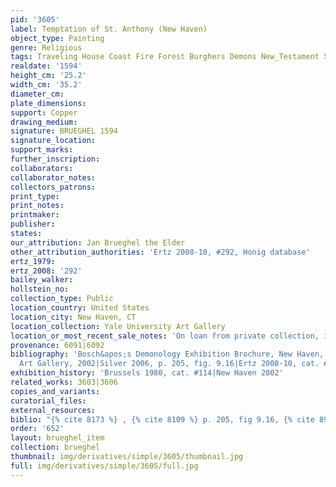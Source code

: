 ```yaml
---
pid: '3605'
label: Temptation of St. Anthony (New Haven)
object_type: Painting
genre: Religious
tags: Traveling House Coast Fire Forest Burghers Demons New_Testament Saint
realdate: '1594'
height_cm: '25.2'
width_cm: '35.2'
diameter_cm: 
plate_dimensions: 
support: Copper
drawing_medium: 
signature: BRUEGHEL 1594
signature_location: 
support_marks: 
further_inscription: 
collaborators: 
collaborator_notes: 
collectors_patrons: 
print_type: 
print_notes: 
printmaker: 
publisher: 
states: 
our_attribution: Jan Brueghel the Elder
other_attribution_authorities: 'Ertz 2008-10, #292, Honig database'
ertz_1979: 
ertz_2008: '292'
bailey_walker: 
hollstein_no: 
collection_type: Public
location_country: United States
location_city: New Haven, CT
location_collection: Yale University Art Gallery
location_or_most_recent_sale_notes: 'On loan from private collection, inv. #15.9'
provenance: 6091|6092
bibliography: 'Bosch&apos;s Demonology Exhibition Brochure, New Haven, Yale University
  Art Gallery, 2002|Silver 2006, p. 205, fig. 9.16|Ertz 2008-10, cat. #292'
exhibition_history: 'Brussels 1980, cat. #114|New Haven 2002'
related_works: 3603|3606
copies_and_variants: 
curatorial_files: 
external_resources: 
biblio: "{% cite 8173 %} , {% cite 8109 %} p. 205, fig 9.16, {% cite 8900 %} #292"
order: '652'
layout: brueghel_item
collection: brueghel
thumbnail: img/derivatives/simple/3605/thumbnail.jpg
full: img/derivatives/simple/3605/full.jpg
---
```

